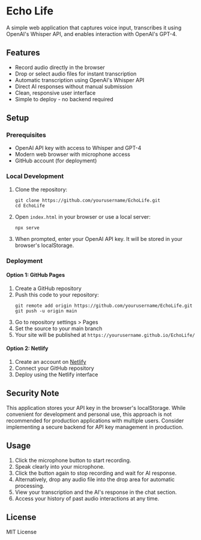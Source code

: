 # Echo Life

A simple web application that captures voice input, transcribes it using OpenAI's Whisper API, and enables interaction with OpenAI's GPT-4.

## Features

- Record audio directly in the browser
- Drop or select audio files for instant transcription
- Automatic transcription using OpenAI's Whisper API
- Direct AI responses without manual submission
- Clean, responsive user interface
- Simple to deploy - no backend required

## Setup

### Prerequisites

- OpenAI API key with access to Whisper and GPT-4
- Modern web browser with microphone access
- GitHub account (for deployment)

### Local Development

1. Clone the repository:
   ```
   git clone https://github.com/yourusername/EchoLife.git
   cd EchoLife
   ```

2. Open `index.html` in your browser or use a local server:
   ```
   npx serve
   ```

3. When prompted, enter your OpenAI API key. It will be stored in your browser's localStorage.

### Deployment

#### Option 1: GitHub Pages

1. Create a GitHub repository
2. Push this code to your repository:
   ```
   git remote add origin https://github.com/yourusername/EchoLife.git
   git push -u origin main
   ```
3. Go to repository settings > Pages
4. Set the source to your main branch
5. Your site will be published at `https://yourusername.github.io/EchoLife/`

#### Option 2: Netlify

1. Create an account on [Netlify](https://www.netlify.com/)
2. Connect your GitHub repository
3. Deploy using the Netlify interface

## Security Note

This application stores your API key in the browser's localStorage. While convenient for development and personal use, this approach is not recommended for production applications with multiple users. Consider implementing a secure backend for API key management in production.

## Usage

1. Click the microphone button to start recording.
2. Speak clearly into your microphone.
3. Click the button again to stop recording and wait for AI response.
4. Alternatively, drop any audio file into the drop area for automatic processing.
5. View your transcription and the AI's response in the chat section.
6. Access your history of past audio interactions at any time.

## License

MIT License
